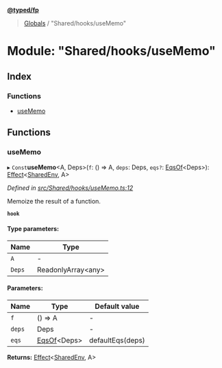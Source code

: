 **[@typed/fp](../README.md)**

> [Globals](../globals.md) / "Shared/hooks/useMemo"

# Module: "Shared/hooks/useMemo"

## Index

### Functions

* [useMemo](_shared_hooks_usememo_.md#usememo)

## Functions

### useMemo

▸ `Const`**useMemo**\<A, Deps>(`f`: () => A, `deps`: Deps, `eqs?`: [EqsOf](_shared_common_eqsof_.md#eqsof)\<Deps>): [Effect](_effect_effect_.effect.md)\<[SharedEnv](../interfaces/_shared_core_services_sharedenv_.sharedenv.md), A>

*Defined in [src/Shared/hooks/useMemo.ts:12](https://github.com/TylorS/typed-fp/blob/f129829/src/Shared/hooks/useMemo.ts#L12)*

Memoize the result of a function.

**`hook`** 

#### Type parameters:

Name | Type |
------ | ------ |
`A` | - |
`Deps` | ReadonlyArray\<any> |

#### Parameters:

Name | Type | Default value |
------ | ------ | ------ |
`f` | () => A | - |
`deps` | Deps | - |
`eqs` | [EqsOf](_shared_common_eqsof_.md#eqsof)\<Deps> | defaultEqs(deps) |

**Returns:** [Effect](_effect_effect_.effect.md)\<[SharedEnv](../interfaces/_shared_core_services_sharedenv_.sharedenv.md), A>
